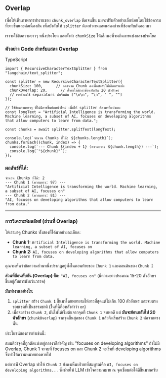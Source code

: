 ## Overlap
เพื่อให้เห็นภาพการทำงานของ `chunk_overlap` ชัดเจนขึ้น ผมจะปรับตัวอย่างเล็กน้อยโดยใช้ข้อความที่ยาวขึ้นและต่อเนื่องกัน เพื่อบังคับให้ `splitter` ต้องทำงานและแสดงส่วนที่ซ้อนทับกันออกมา

เราจะใช้ข้อความยาวๆ หนึ่งประโยค และตั้งค่า `chunkSize` ให้เล็กพอที่จะเกิดการแบ่งกลางประโยค

### ตัวอย่าง Code สำหรับแสดง Overlap

TypeScript

```
import { RecursiveCharacterTextSplitter } from "langchain/text_splitter";

const splitter = new RecursiveCharacterTextSplitter({
  chunkSize: 100,      // ลดขนาด Chunk ลงเพื่อบังคับให้เกิดการแบ่ง
  chunkOverlap: 20,      // ตั้งค่าให้มีการซ้อนทับกัน 20 ตัวอักษร
  // เรายังคงใช้ separators ค่าเริ่มต้น ["\n\n", "\n", " ", ""]
});

// ใช้ข้อความยาวๆ ที่ไม่มีการขึ้นย่อหน้าใหม่ เพื่อให้ splitter ต้องหาที่แบ่งเอง
const longText = "Artificial Intelligence is transforming the world. Machine learning, a subset of AI, focuses on developing algorithms that allow computers to learn from data.";

const chunks = await splitter.splitText(longText);

console.log(`จำนวน Chunks ที่ได้: ${chunks.length}`);
chunks.forEach((chunk, index) => {
  console.log(`--- Chunk ${index + 1} (ความยาว: ${chunk.length}) ---`);
  console.log(`"${chunk}"`);
});
```

### ผลลัพธ์ที่ได้:

```
จำนวน Chunks ที่ได้: 2
--- Chunk 1 (ความยาว: 97) ---
"Artificial Intelligence is transforming the world. Machine learning, a subset of AI, focuses on"
--- Chunk 2 (ความยาว: 81) ---
"AI, focuses on developing algorithms that allow computers to learn from data."
```

---

### การวิเคราะห์ผลลัพธ์ (ส่วนที่ Overlap)

ให้เรามาดู Chunks ทั้งสองที่ได้มาอย่างละเอียด:

- **Chunk 1:** `Artificial Intelligence is transforming the world. Machine learning, a subset of AI, focuses on`
- **Chunk 2:** `AI, focuses on developing algorithms that allow computers to learn from data.`

คุณจะเห็นว่าข้อความส่วนหนึ่งปรากฏอยู่ทั้งในตอนท้ายของ `Chunk 1` และตอนต้นของ `Chunk 2`

**ส่วนที่ซ้อนทับกัน (Overlap) คือ:** `"AI, focuses on"` (มีความยาวประมาณ 15-20 ตัวอักษร ขึ้นอยู่กับการนับเว้นวรรค)

**มันทำงานอย่างไร:**

1. `splitter` สร้าง `Chunk 1` ขึ้นมาโดยพยายามให้ยาวที่สุดแต่ไม่เกิน 100 ตัวอักษร และจบตรงขอบเขตที่เป็นธรรมชาติ (ในที่นี้คือหลังคำว่า `on`)
2. เมื่อจะสร้าง `Chunk 2`, มันไม่ได้เริ่มต้นจากจุดที่ `Chunk 1` จบพอดี แต่ **มันจะย้อนกลับไป 20 ตัวอักษร** (`chunkOverlap`) จากจุดสิ้นสุดของ `Chunk 1` แล้วจึงเริ่มสร้าง `Chunk 2` ต่อจากตรงนั้น

ประโยชน์ของการทำเช่นนี้:

สมมติว่าจุดที่ถูกตัดแบ่งอยู่กลางวลีสำคัญ เช่น "focuses on developing algorithms" ถ้าไม่มี Overlap, Chunk 1 จะจบที่ focuses on และ Chunk 2 จะเริ่มที่ developing algorithms ซึ่งทำให้ความหมายขาดหายไป

แต่การมี Overlap ทำให้ `Chunk 2` ยังคงเห็นบริบทที่สมบูรณ์คือ `AI, focuses on developing algorithms...` ซึ่งช่วยให้ LLM เข้าใจความหมาย ณ จุดเชื่อมต่อได้ดีขึ้นมากครับ